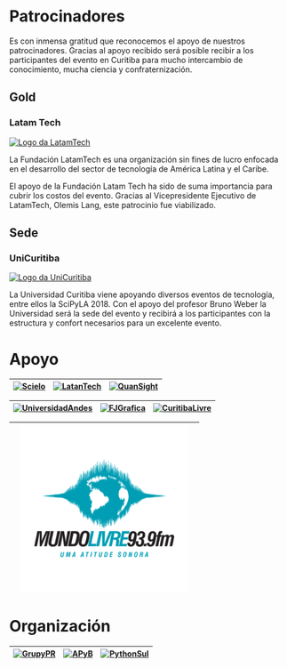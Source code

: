 # Patrocinadores

Es con inmensa gratitud que reconocemos el apoyo de nuestros patrocinadores. Gracias al apoyo recibido será posible recibir a los participantes del evento en Curitiba para mucho intercambio de conocimiento, mucha ciencia y confraternización.

## **Gold**

### Latam Tech

[![Logo da LatamTech](../../assets/img/logo_latan_tech.png)](http://latamtech.foundation/)

La Fundación LatamTech es una organización sin fines de lucro enfocada en el desarrollo del sector de tecnología de América Latina y el Caribe.

El apoyo de la Fundación Latam Tech ha sido de suma importancia para cubrir los costos del evento. Gracias al Vicepresidente Ejecutivo de LatamTech, Olemis Lang, este patrocinio fue viabilizado.

## **Sede**

###  UniCuritiba

[![Logo da UniCuritiba](../../assets/img/logomarca_unicuritiba.png)](http://unicuritiba.edu.br/)


La Universidad Curitiba viene apoyando diversos eventos de tecnología, entre ellos la SciPyLA 2018. Con el apoyo del profesor Bruno Weber la Universidad será la sede del evento y recibirá a los participantes con la estructura y confort necesarios para un excelente evento.

# Apoyo

| [![Scielo](../../assets/img/sponsors/logo_SciELO-hz.png)](http://www.scielo.org) | [![LatanTech](../../assets/img/sponsors/logo_latan_tech_h200.png)](http://latamtech.foundation/) | [![QuanSight](../../assets/img/sponsors/logo_quan_sight-hz.png)](https://www.quansight.com/) |
|:---:|:---:|:---:|

| [![UniversidadAndes](../../assets/img/sponsors/logo_uniandes_h100.png)](https://uniandes.edu.co/) | [![FJGrafica](../../assets/img/sponsors/logo_grafica-hz.png)](https://www.fjhomeoffice.com/) |  [![CuritibaLivre](../../assets/img/sponsors/logo_curitibalivre_hz.png)](http://curitibalivre.org.br) |
|:---:|:---:|:---:|

|  | [![Mundo Livre FM](../../assets/img/sponsors/logo_mundolivre.png)](http://www.mundolivrefm.com.br/) |  |
|:---:|:---:|:---:|

#  Organización

| [![GrupyPR](../../assets/img/sponsors/grupypr-hz.png)](https://grupypr.github.io/) | [![APyB](../../assets/img/sponsors/apyb-hz.png)](http://associacao.python.org.br/) | [![PythonSul](../../assets/img/sponsors/pythonsul-hz.png)](https://pythonsul.org/) |
|:---:|:---:|:---:|
